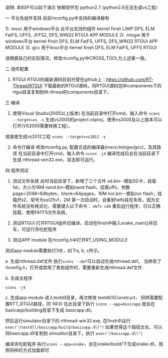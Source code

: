 ﻿说明: 本BSP可以如下演示
依赖软件包
    python2.7 (python2.6无法生成vs工程）

一 平台及组件支持
目前rtconfig.py中支持的编译器有

1). msvc 用于windows平台
  此平台支持的组件
    kernel
    finsh
    LWIP
    DFS, ELM FatFS, UFFS, JFFS2, DFS_WIN32
    RTGUI
    APP MODULE
2). mingw 用于windows平台
    kernel
    finsh
    DFS, ELM FatFS, UFFS, DFS_WIN32
    RTGUI
    APP MODULE
3). gcc 用于linux平台
    kernel
    finsh
    DFS, ELM FatFS, UFFS
    RTGUI

请根据自己的实际情况，修改rtconfig.py中CROSS_TOOL为上述某一值。

二 组件配置
1) RTGUI
RTGUI的最新源码目前托管在github上：https://github.com/RT-Thread/RTGUI
下载最新的RTGUI源码，将RTGUI源码包中components下的rtgui目录复制到Rt-thread的components目录下。

三 编译
1) 使用Visual Studio(2005以上版本)
在当前目录中打开cmd，输入命令
`scons --target=vs -s`
生成vs2005的project.vsproj，使用vs2005及以上版本可以打开(VS2005需要转换工程）。

或直接生成vs2012工程
`scons --target=vs2012 -s`

2) 命令行编译
修改rtconfig.py, 配置合适的编译器(msvc/mingw/gcc)，及其路径
在当前目录中打开cmd，输入命令
`scons -j4`
编译完成后会在当前目录下生成 rtthread-win32.exe，双击即可运行。

四 程序测试
1) 测试文件系统
此时当前目录下，新增了三个文件
 sd.bin--模拟SD卡，挂载fat，大小为16M
 nand.bin-模拟nand flash，挂载uffs，参数page=2048+64bytes，block=64pages，16M
 nor.bin--模拟nor flash，挂载jffs2，型号为sst25vf，2M
第一次启动时，会看到fatfs挂在失败，因为文件系统没有格式化，需要键入以下命令：
`mkfs sd0`
重启运行程序，可以正确挂载、使用FATFS文件系统。

2) 测试RTGUI
打开RTGUI组件后编译，启动在finsh中输入snake_main()并回车，可运行贪吃蛇程序

3) 测试APP module
在rtconfig.h中打开RT_USING_MODULE

测试app module需要执行3步，如下a, b, c所示。

a. 生成rtthread.def文件
执行`scons --def`可以自动生成rtthread.def。
当修改了rtconfig.h，打开或禁用了某些组件时，需要重新生成rtthread.def文件.

b. 生成主程序

  `scons -j4`

c. 生成app module
  进入testdll目录，再次修改 testdll/SConstruct， 同样需要配置RTT_RTGUI路径，同 1中3)
  在此目录下执行
    `scons --app=basicapp`
  就会在 basicapp/building目录下生成 basicapp.dll。 

  然后运行simulator目录下的 rtthread-win32.exe, 在finsh中运行   
    `exec("/testdll/basicapp/build/basicapp.dll")` 
  如果觉得这个路径太长，可以将basicapp.dll复制到 simualtor目录下，执行
    `exec("/basicapp.dll")`

  编译贪吃蛇程序
  执行`scons --app=snake`，会在snake/build/下生成snake.dll，按照同样的方式加载即可
